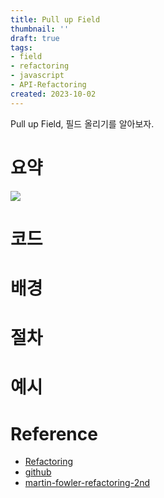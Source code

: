 ```yaml
---
title: Pull up Field
thumbnail: ''
draft: true
tags:
- field
- refactoring
- javascript
- API-Refactoring
created: 2023-10-02
---
```


Pull up Field, 필드 올리기를 알아보자.

# 요약

![](Screen%20Shot%202023-10-02%20at%205.16.54%20PM.png)

# 코드

# 배경

# 절차

# 예시

# Reference

* [Refactoring](https://product.kyobobook.co.kr/detail/S000001810241)
* [github](https://github.com/WegraLee/Refactoring)
* [martin-fowler-refactoring-2nd](https://github.com/wickedwukong/martin-fowler-refactoring-2nd)
